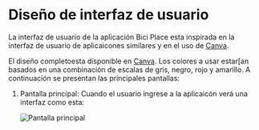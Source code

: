 # Diseño de interfaz de usuario

La interfaz de usuario de la aplicación Bici Place esta inspirada en la interfaz de usuario de aplicaicones similares y en el uso de [Canva](https://www.canva.com/?msockid=138a4a6cd9d663cc3c7f5eb1d879623b).


El diseño completoesta disponible en [Canva](https://www.canva.com/design/DAGPLnN3uYI/pyOVnM7Hxp8m_7QMPR7WoA/edit?utm_content=DAGPLnN3uYI&utm_campaign=designshare&utm_medium=link2&utm_source=sharebutton). Los colores a usar estar[an basados en una combinación de escalas de gris, negro, rojo y amarillo. A continuación se presentan las principales pantallas:

1. Pantalla principal:
   Cuando el usuario ingrese a la aplicaicón verá una interfaz como esta:
   
   ![Pantalla principal](images/inicio.png) 

   
